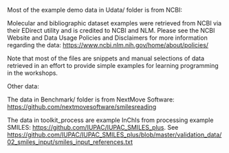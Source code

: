 Most of the example demo data in Udata/ folder is from NCBI:

Molecular and bibliographic dataset examples were retrieved from NCBI via their EDirect utility and is credited to NCBI and NLM. Please see the NCBI Website and Data Usage Policies and Disclaimers for more information regarding the data: https://www.ncbi.nlm.nih.gov/home/about/policies/

Note that most of the files are snippets and manual selections of data retrieved in an effort to provide simple examples for learning programming in the workshops.

Other data:

The data in Benchmark/ folder is from NextMove Software: https://github.com/nextmovesoftware/smilesreading

The data in toolkit_process are example InChIs from processing example SMILES: https://github.com/IUPAC/IUPAC_SMILES_plus. See https://github.com/IUPAC/IUPAC_SMILES_plus/blob/master/validation_data/02_smiles_input/smiles_input_references.txt

